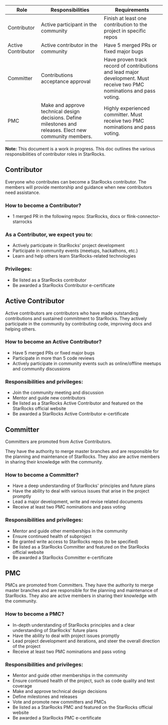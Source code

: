 ﻿
| Role | Responsibilities | Requirements |
| -----| ---------------- | ------------ | 
| Contributor | Active participant in the community | Finish at least one contribution to the project in specific repos |
| Active Contributor | Active contributor in the community | Have 5 merged PRs or fixed major bugs| 
| Committer | Contributions acceptance approval| Have proven track record of contributions and lead major development. Must receive two PMC nominations and pass voting.| 
| PMC |Make and approve technical design decisions. Define milestones and releases. Elect new community members.| Highly experienced committer. Must receive two PMC nominations and pass voting.| 

**Note:** This document is a work in progress.
This doc outlines the various responsibilities of contributor roles in StarRocks.

## Contributor
Everyone who contributes can become a StarRocks contributor. The members will provide mentorship and guidance when new contributors need assistance.

### How to become a Contributor?
-   1 merged PR in the following repos: StarRocks, docs or flink-connector-starrocks

### As a Contributor, we expect you to:
-   Actively participate in StarRocks' project development
-   Participate in community events (meetups, hackathons, etc.)
-   Learn and help others learn StarRocks-related technologies

### Privileges:
-   Be listed as a StarRocks contributor
-   Be awarded a StarRocks Contributor e-certificate

## Active Contributor
Active contributors are contributors who have made outstanding contributions and sustained commitment to StarRocks. They actively participate in the community by contributing code, improving docs and helping others.

### How to become an Active Contributor?

-   Have 5 merged PRs or fixed major bugs
-   Participate in more than 5 code reviews
-   Actively participate in community events such as online/offline meetups and community discussions

### Responsibilities and privileges:

-   Join the community meeting and discussion
-   Mentor and guide new contributors
-   Be listed as a StarRocks Active Contributor and featured on the StarRocks official website
-   Be awarded a StarRocks Active Contributor e-certificate

## Committer

Committers are promoted from Active Contributors.

They have the authority to merge master branches and are responsible for the planning and maintenance of StarRocks. They also are active members in sharing their knowledge with the community.

### How to become a Committer?

-   Have a deep understanding of StarRocks' principles and future plans
-   Have the ability to deal with various issues that arise in the project promptly
-   Lead a major development, write and revise related documents
-   Receive at least two PMC nominations and pass voting

### Responsibilities and privileges:

-   Mentor and guide other memberships in the community
-   Ensure continued health of subproject
-   Be granted write access to StarRocks repos (to be specified)
-   Be listed as a StarRocks Committer and featured on the StarRocks official website
-   Be awarded a StarRocks Committer e-certificate

## PMC

PMCs are promoted from Committers. They have the authority to merge master branches and are responsible for the planning and maintenance of StarRocks. They also are active members in sharing their knowledge with the community.

### How to become a PMC?

-   In-depth understanding of StarRocks principles and a clear understanding of StarRocks' future plans
-   Have the ability to deal with project issues promptly
-   Lead project development and iterations, and steer the overall direction of the project
-   Receive at least two PMC nominations and pass voting

### Responsibilities and privileges:

-   Mentor and guide other memberships in the community
-   Ensure continued health of the project, such as code quality and test coverage
-   Make and approve technical design decisions
-   Define milestones and releases
-   Vote and promote new committers and PMCs
-   Be listed as a StarRocks PMC and featured on the StarRocks official website
-   Be awarded a StarRocks PMC e-certificate
